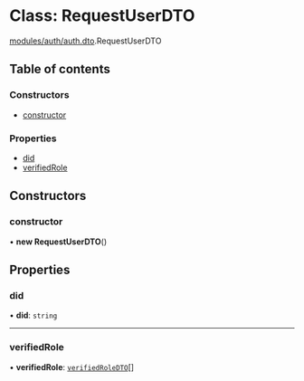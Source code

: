 # Class: RequestUserDTO

[modules/auth/auth.dto](../modules/modules_auth_auth_dto.md).RequestUserDTO

## Table of contents

### Constructors

- [constructor](modules_auth_auth_dto.RequestUserDTO.md#constructor)

### Properties

- [did](modules_auth_auth_dto.RequestUserDTO.md#did)
- [verifiedRole](modules_auth_auth_dto.RequestUserDTO.md#verifiedrole)

## Constructors

### constructor

• **new RequestUserDTO**()

## Properties

### did

• **did**: `string`

___

### verifiedRole

• **verifiedRole**: [`verifiedRoleDTO`](modules_auth_auth_dto.verifiedRoleDTO.md)[]
